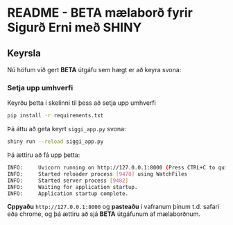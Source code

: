 # README - BETA mælaborð fyrir Sigurð Erni með SHINY

## Keyrsla

Nú höfum við gert **BETA** útgáfu sem hægt er að keyra svona:

### Setja upp umhverfi

Keyrðu þetta í skelinni til þess að setja upp umhverfi

```bash
pip install -r requirements.txt
```

Þá áttu að geta keyrt `siggi_app.py` svona:

```bash
shiny run --reload siggi_app.py
```

Þá ættiru að fá upp þetta: 

```bash
INFO:     Uvicorn running on http://127.0.0.1:8000 (Press CTRL+C to quit)
INFO:     Started reloader process [9478] using WatchFiles
INFO:     Started server process [9482]
INFO:     Waiting for application startup.
INFO:     Application startup complete.
```

**Cppyaðu** `http://127.0.0.1:8000` og **pasteaðu** í vafranum þínum t.d. safari eða chrome, og þá ættiru að sjá **BETA** útgáfunum af mælaborðnum.
